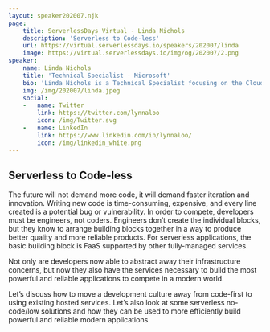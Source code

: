 ```yaml
---
layout: speaker202007.njk
page:
    title: ServerlessDays Virtual - Linda Nichols
    description: 'Serverless to Code-less'
    url: https://virtual.serverlessdays.io/speakers/202007/linda
    image: https://virtual.serverlessdays.io/img/og/202007/2.png
speaker:
    name: Linda Nichols 
    title: 'Technical Specialist - Microsoft'
    bio: 'Linda Nichols is a Technical Specialist focusing on the Cloud Native GBB team at Microsoft. In addition to living and breathing application development, she has a passion for community involvement and education. She is a co-founder of Norfolk.js, NodeBots Norfolk, and RevolutionConf. She also enjoys teaching local classes and workshops. She holds a Bachelor of Arts from Old Dominion University and a Masters in Information Technology from Virginia Tech. She enjoys bad karaoke, good sushi, and all varieties of cats. '
    img: /img/202007/linda.jpeg
    social:
    -   name: Twitter
        link: https://twitter.com/lynnaloo
        icon: /img/Twitter.svg
    -   name: LinkedIn
        link: https://www.linkedin.com/in/lynnaloo/
        icon: /img/linkedin_white.png     
---
```


## Serverless to Code-less

The future will not demand more code, it will demand faster iteration and innovation. Writing new code is time-consuming, expensive, and every line created is a potential bug or vulnerability. In order to compete, developers must be engineers, not coders. Engineers don’t create the individual blocks, but they know to arrange building blocks together in a way to produce better quality and more reliable products. For serverless applications, the basic building block is FaaS supported by other fully-managed services. 

Not only are developers now able to abstract away their infrastructure concerns, but now they also have the services necessary to build the most powerful and reliable applications to compete in a modern world. 

Let’s discuss how to move a development culture away from code-first to using existing hosted services. Let’s also look at some serverless no-code/low solutions and how they can be used to more efficiently build powerful and reliable modern applications. 
